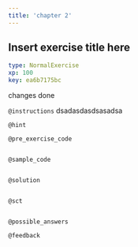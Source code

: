```yaml
---
title: 'chapter 2'
---
```


## Insert exercise title here

```yaml
type: NormalExercise 
xp: 100 
key: ea6b7175bc   
```


changes done


`@instructions`
dsadasdasdsasadsa

`@hint`


`@pre_exercise_code`

```{python}

```


`@sample_code`

```{sql}

```


`@solution`

```{sql}

```


`@sct`

```{python}

```


`@possible_answers`


`@feedback`


